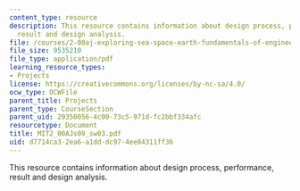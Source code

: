 ```yaml
---
content_type: resource
description: This resource contains information about design process, performance,
  result and design analysis.
file: /courses/2-00aj-exploring-sea-space-earth-fundamentals-of-engineering-design-spring-2009/d7714ca32ea6a1dddc974ee84311ff36_MIT2_00AJs09_sw03.pdf
file_size: 9535210
file_type: application/pdf
learning_resource_types:
- Projects
license: https://creativecommons.org/licenses/by-nc-sa/4.0/
ocw_type: OCWFile
parent_title: Projects
parent_type: CourseSection
parent_uid: 29350056-4c00-73c5-971d-fc2bbf334afc
resourcetype: Document
title: MIT2_00AJs09_sw03.pdf
uid: d7714ca3-2ea6-a1dd-dc97-4ee84311ff36
---
```

This resource contains information about design process, performance, result and design analysis.